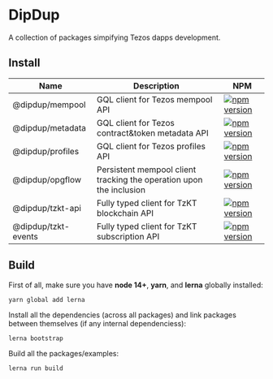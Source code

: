 # DipDup

A collection of packages simpifying Tezos dapps development.

## Install

| Name                | Description                      | NPM                                                            |
| ------------------- | -------------------------------- | -------------------------------------------------------------- |
| @dipdup/mempool     | GQL client for Tezos mempool API | [![npm version](https://badge.fury.io/js/%40dipdup%2Fmempool.svg)](https://badge.fury.io/js/%40dipdup%2Fmempool) |
| @dipdup/metadata    | GQL client for Tezos contract&token metadata API | [![npm version](https://badge.fury.io/js/%40dipdup%2Fmetadata.svg)](https://badge.fury.io/js/%40dipdup%2Fmetadata) |
| @dipdup/profiles    | GQL client for Tezos profiles API | [![npm version](https://badge.fury.io/js/%40dipdup%2Fprofiles.svg)](https://badge.fury.io/js/%40dipdup%2Fprofiles) |
| @dipdup/opgflow     | Persistent mempool client tracking the operation upon the inclusion | [![npm version](https://badge.fury.io/js/%40dipdup%2Fopgflow.svg)](https://badge.fury.io/js/%40dipdup%2Fopgflow) |
| @dipdup/tzkt-api    | Fully typed client for TzKT blockchain API | [![npm version](https://badge.fury.io/js/%40dipdup%2Ftzkt-api.svg)](https://badge.fury.io/js/%40dipdup%2Ftzkt-api) |
| @dipdup/tzkt-events | Fully typed client for TzKT subscription API | [![npm version](https://badge.fury.io/js/%40dipdup%2Ftzkt-events.svg)](https://badge.fury.io/js/%40dipdup%2Ftzkt-events) |

## Build

First of all, make sure you have __node 14+__, __yarn__, and __lerna__ globally installed:

```
yarn global add lerna
```

Install all the dependencies (across all packages) and link packages between themselves (if any internal dependenciess):

```
lerna bootstrap
```

Build all the packages/examples:

```
lerna run build
```
